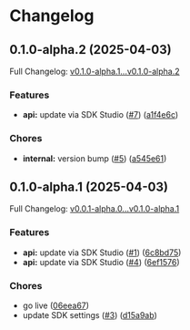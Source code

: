 # Changelog

## 0.1.0-alpha.2 (2025-04-03)

Full Changelog: [v0.1.0-alpha.1...v0.1.0-alpha.2](https://github.com/dackerman/met-museum-demo/compare/v0.1.0-alpha.1...v0.1.0-alpha.2)

### Features

* **api:** update via SDK Studio ([#7](https://github.com/dackerman/met-museum-demo/issues/7)) ([a1f4e6c](https://github.com/dackerman/met-museum-demo/commit/a1f4e6c8217fbe804a1b9d5a15d1b97e5aa55b22))


### Chores

* **internal:** version bump ([#5](https://github.com/dackerman/met-museum-demo/issues/5)) ([a545e61](https://github.com/dackerman/met-museum-demo/commit/a545e6156f200e75b10fceb25fb52a5bc5065048))

## 0.1.0-alpha.1 (2025-04-03)

Full Changelog: [v0.0.1-alpha.0...v0.1.0-alpha.1](https://github.com/dackerman/met-museum-demo/compare/v0.0.1-alpha.0...v0.1.0-alpha.1)

### Features

* **api:** update via SDK Studio ([#1](https://github.com/dackerman/met-museum-demo/issues/1)) ([6c8bd75](https://github.com/dackerman/met-museum-demo/commit/6c8bd750de079e350b25cb22a7244eb009c867db))
* **api:** update via SDK Studio ([#4](https://github.com/dackerman/met-museum-demo/issues/4)) ([6ef1576](https://github.com/dackerman/met-museum-demo/commit/6ef1576ce7b71da0a924e3fb28f17c8f2af4e3b1))


### Chores

* go live ([06eea67](https://github.com/dackerman/met-museum-demo/commit/06eea6758b3ebae1ec8e7195eb997d46b0dfa929))
* update SDK settings ([#3](https://github.com/dackerman/met-museum-demo/issues/3)) ([d15a9ab](https://github.com/dackerman/met-museum-demo/commit/d15a9ab21e99957f461ae81202ff719f2a245d92))

